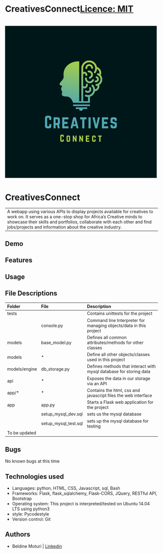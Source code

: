 # CreativesConnect[Licence: MIT](https://github.com/Beldine-Moturi/CreativesConnect/blob/master/LICENSE)
# ![CreativesConnect](images/icon1.png)
# CreativesConnect
<table>
<tr>
<td>
  A webapp using various APIs to display projects available for creatives to work on. It serves as a one-stop shop for Africa’s Creative minds to showcase their skills and portfolios, collaborate with each other and find jobs/projects and information about the creative industry.
</td>
</tr>
</table>

## Demo

## Features

## Usage

## File Descriptions
| Folder | File | Description |
| :--- | :--- | :--- |
| tests |  | Contains unittests for the project |
|  | console.py | Command line Interpreter for managing objects/data in this project |
| models | base_model.py | Defines all common attributes/methods for other classes |
| models | * | Define all other objects/classes used in this project |
| models/engine | db_storage.py | Defines methods that interact with mysql database for storing data |
| api | * | Exposes the data in our storage via an API |
| app/* | * | Contains the html, css and javascript files the web interface |
| app | app.py |  Starts a Flask web application for the project |
|  | setup_mysql_dev.sql | sets us the mysql database |
|  | setup_mysql_test.sql | sets up the mysql database for testing |
| To be updated |

## Bugs
No known bugs at this time

## Technologies used
- Languages: python, HTML, CSS, Javascript, sql, Bash
- Frameworks: Flask, flask_sqlalchemy, Flask-CORS, JQuery, RESTful API, Bootstrap
- Operating system: This project is interpreted/tested on Ubuntu 14.04 LTS using python3
- style: Pycodestyle
- Version control: Git

## Authors
- Beldine Moturi | [Linkedin](https://www.linkedin.com/in/beldine-moturi-00811615a/)